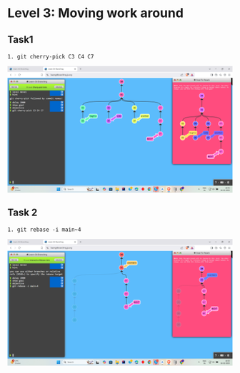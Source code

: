 
# Level 3: Moving work around

## Task1
```
1. git cherry-pick C3 C4 C7
```
![alt text](9.png)

## Task 2
```
1. git rebase -i main~4
```
![alt text](10.png)
